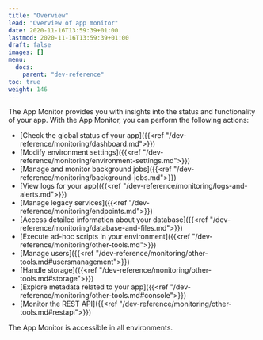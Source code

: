 ```yaml
---
title: "Overview"
lead: "Overview of app monitor"
date: 2020-11-16T13:59:39+01:00
lastmod: 2020-11-16T13:59:39+01:00
draft: false
images: []
menu:
  docs:
    parent: "dev-reference"
toc: true
weight: 146
---
```


The App Monitor provides you with insights into the status and functionality of your app. With the App Monitor, you can perform the following actions:

- [Check the global status of your app]({{<ref "/dev-reference/monitoring/dashboard.md">}})
- [Modify environment settings]({{<ref "/dev-reference/monitoring/environment-settings.md">}})
- [Manage and monitor background jobs]({{<ref "/dev-reference/monitoring/background-jobs.md">}})
- [View logs for your app]({{<ref "/dev-reference/monitoring/logs-and-alerts.md">}})
- [Manage legacy services]({{<ref "/dev-reference/monitoring/endpoints.md">}})
- [Access detailed information about your database]({{<ref "/dev-reference/monitoring/database-and-files.md">}})
- [Execute ad-hoc scripts in your environment]({{<ref "/dev-reference/monitoring/other-tools.md">}})
- [Manage users]({{<ref "/dev-reference/monitoring/other-tools.md#usersmanagement">}})
- [Handle storage]({{<ref "/dev-reference/monitoring/other-tools.md#storage">}})
- [Explore metadata related to your app]({{<ref "/dev-reference/monitoring/other-tools.md#console">}})
- [Monitor the REST API]({{<ref "/dev-reference/monitoring/other-tools.md#restapi">}})

The App Monitor is accessible in all environments.